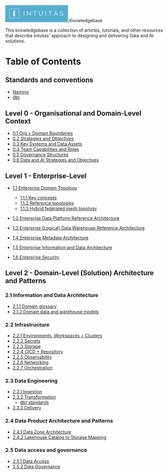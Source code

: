 

<a href="images/intuitas.png" target="_blank">
    <img src="images/intuitas.png" width="200" alt="Intuitas Logo">
</a> Knowledgebase

This knowledgebase is a collection of articles, tutorials, and other resources that describe Intuitas' approach to designing and delivering Data and AI solutions.

# Table of Contents

## Standards and conventions
- [Naming](naming_conventions.md)   
- [dbt](dbt_standards.md)

## Level 0 - Organisational and Domain-Level Context
- [0.1 Org + Domain Boundaries](level_0.md#0.1)
- [0.2 Strategies and Objectives](level_0.md#0.2)
- [0.3 Key Systems and Data Assets](level_0.md#0.3)
- [0.4 Team Capabilities and Roles](level_0.md#0.4)
- [0.5 Governance Structures](level_0.md#0.5)
- [0.6 Data and AI Strategies and Objectives](level_0.md#0.6)

## Level 1 - Enterprise-Level
- [1.1 Enterprise Domain Topology](level_1.md#1.1)
    - [1.1.1 Key concepts](level_1.md#1.1.1)    
    - [1.1.2 Reference topologies](level_1.md#1.1.2)
    - [1.1.3 Hybrid federated mesh topology](level_1.md#1.1.3)

- [1.2 Enterprise Data Platform Reference Architecture](level_1.md#1.2)
- [1.3 Enterprise (Logical) Data Warehouse Reference Architecture](level_1.md#1.3)
- [1.4 Enterprise Metadata Architecture](level_1.md#1.4)
- [1.5 Enterprise Information and Data Architecture](level_1.md#1.5)
- [1.6 Enterprise Security](level_1.md#1.6)

## Level 2 - Domain-Level (Solution) Architecture and Patterns
### 2.1 Information and Data Architecture
- [2.1.1 Domain glossary](level_2.md#2.1.1)
- [2.1.2 Domain data and warehouse models](level_2.md#2.1.2)

### 2.2 Infrastructure
- [2.2.1 Environments, Workspaces + Clusters](level_2.md#2.2.1)
- [2.2.2 Secrets](level_2.md#2.2.2)
- [2.2.3 Storage](level_2.md#2.2.3)
- [2.2.4 CICD + Repository](level_2.md#2.2.4)
- [2.2.5 Observability](level_2.md#2.2.5)
- [2.2.6 Networking](level_2.md#2.2.6)
- [2.2.7 Orchestration](level_2.md#2.2.7)

### 2.3 Data Engineering
- [2.3.1 Ingestion](level_2.md#2.3.1)
- [2.3.2 Transformation](level_2.md#2.3.2)
  - [dbt standards](dbt_standards.md)
- [2.3.3 Delivery](level_2.md#2.3.3)

### 2.4 Data Product Architecture and Patterns
- [2.4.1 Data Zone Architecture](level_2.md#2.4.1)
- [2.4.2 Lakehouse Catalog to Storage Mapping](level_2.md#2.4.2)

### 2.5 Data access and governance 
- [2.5.1 Data Access](level_2.md#2.5.1)
- [2.5.2 Data Governance](level_2.md#2.5.2)






